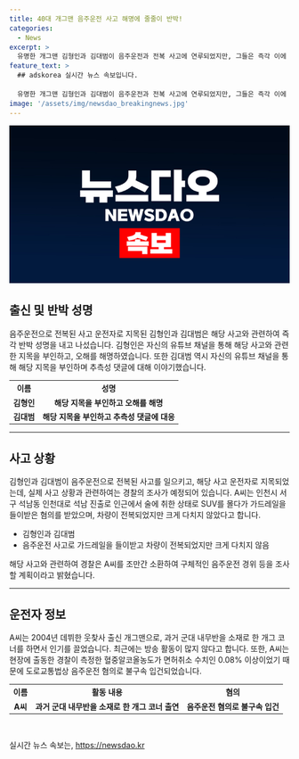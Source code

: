 ```yaml
---
title: 40대 개그맨 음주운전 사고 해명에 줄줄이 반박!
categories:
  - News
excerpt: >
  유명한 개그맨 김형인과 김대범이 음주운전과 전복 사고에 연루되었지만, 그들은 즉각 이에 대해 반박했다. 김형인은 자신의 유튜브 커뮤니티를 통해 오해를 해명하고, 김대범도 같은 날 자신의 유튜브 채널을 통해 이에 대해 부인했다. 사고 운전자로 지목된 두 개그맨은 주변의 추측과 오해에 대해 불만을 토로했으며, 경찰은 A씨의 음주운전 사고에 대한 조사를 진행할 예정이다.
feature_text: >
  ## adskorea 실시간 뉴스 속보입니다.

  유명한 개그맨 김형인과 김대범이 음주운전과 전복 사고에 연루되었지만, 그들은 즉각 이에 대해 반박했다. 김형인은 자신의 유튜브 커뮤니티를 통해 오해를 해명하고, 김대범도 같은 날 자신의 유튜브 채널을 통해 이에 대해 부인했다. 사고 운전자로 지목된 두 개그맨은 주변의 추측과 오해에 대해 불만을 토로했으며, 경찰은 A씨의 음주운전 사고에 대한 조사를 진행할 예정이다.
image: '/assets/img/newsdao_breakingnews.jpg'
---
```


<p><img src="/assets/img/newsdao_breakingnews.jpg" alt="adskorea 속보" /></p>

<h2 data-ke-size="size26">출신 및 반박 성명</h2>

<p data-ke-size="size16">음주운전으로 전복된 사고 운전자로 지목된 김형인과 김대범은 해당 사고와 관련하여 즉각 반박 성명을 내고 나섰습니다. 김형인은 자신의 유튜브 채널을 통해 해당 사고와 관련한 지목을 부인하고, 오해를 해명하였습니다. 또한 김대범 역시 자신의 유튜브 채널을 통해 해당 지목을 부인하며 추측성 댓글에 대해 이야기했습니다.</p>

<table>
    <tr>
        <th>이름</th>
        <th>성명</th>
    </tr>
    <tr>
        <td style="text-align: center; height: 17px;"><b>김형인</b></td>
        <td style="text-align: center; height: 17px;"><b>해당 지목을 부인하고 오해를 해명</b></td>
    </tr>
    <tr>
        <td style="text-align: center; height: 17px;"><b>김대범</b></td>
        <td style="text-align: center; height: 17px;"><b>해당 지목을 부인하고 추측성 댓글에 대응</b></td>
    </tr>
</table>

<hr>

<h2 data-ke-size="size26">사고 상황</h2>

<p data-ke-size="size16">김형인과 김대범이 음주운전으로 전복된 사고를 일으키고, 해당 사고 운전자로 지목되었는데, 실제 사고 상황과 관련하여는 경찰의 조사가 예정되어 있습니다. A씨는 인천시 서구 석남동 인천대로 석남 진출로 인근에서 술에 취한 상태로 SUV를 몰다가 가드레일을 들이받은 혐의를 받았으며, 차량이 전복되었지만 크게 다치지 않았다고 합니다. </p>

<ul>
    <li>김형인과 김대범</li>
    <li>음주운전 사고로 가드레일을 들이받고 차량이 전복되었지만 크게 다치지 않음</li>
</ul>

<p data-ke-size="size16">해당 사고와 관련하여 경찰은 A씨를 조만간 소환하여 구체적인 음주운전 경위 등을 조사할 계획이라고 밝혔습니다.</p>

<hr>

<h2 data-ke-size="size26">운전자 정보</h2>

<p data-ke-size="size16">A씨는 2004년 데뷔한 웃찾사 출신 개그맨으로, 과거 군대 내무반을 소재로 한 개그 코너를 하면서 인기를 끌었습니다. 최근에는 방송 활동이 많지 않다고 합니다. 또한, A씨는 현장에 출동한 경찰이 측정한 혈중알코올농도가 면허취소 수치인 0.08% 이상이었기 때문에 도로교통법상 음주운전 혐의로 불구속 입건되었습니다.</p>

<table>
    <tr>
        <th>이름</th>
        <th>활동 내용</th>
        <th>혐의</th>
    </tr>
    <tr>
        <td style="text-align: center; height: 17px;"><b>A씨</b></td>
        <td style="text-align: center; height: 17px;"><b>과거 군대 내무반을 소재로 한 개그 코너 출연</b></td>
        <td style="text-align: center; height: 17px;"><b>음주운전 혐의로 불구속 입건</b></td>
    </tr>
</table>

<p data-ke-size="size16">&nbsp;</p>
실시간 뉴스 속보는, <a href="https://newsdao.kr" rel="dofollow">https://newsdao.kr</a>


